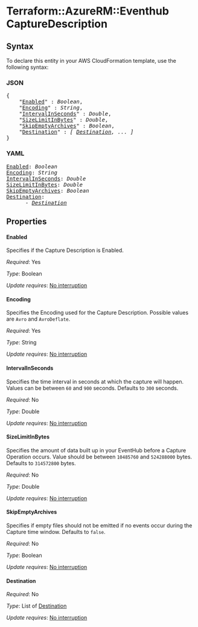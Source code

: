 # Terraform::AzureRM::Eventhub CaptureDescription

## Syntax

To declare this entity in your AWS CloudFormation template, use the following syntax:

### JSON

<pre>
{
    "<a href="#enabled" title="Enabled">Enabled</a>" : <i>Boolean</i>,
    "<a href="#encoding" title="Encoding">Encoding</a>" : <i>String</i>,
    "<a href="#intervalinseconds" title="IntervalInSeconds">IntervalInSeconds</a>" : <i>Double</i>,
    "<a href="#sizelimitinbytes" title="SizeLimitInBytes">SizeLimitInBytes</a>" : <i>Double</i>,
    "<a href="#skipemptyarchives" title="SkipEmptyArchives">SkipEmptyArchives</a>" : <i>Boolean</i>,
    "<a href="#destination" title="Destination">Destination</a>" : <i>[ <a href="capturedescription-destination.md">Destination</a>, ... ]</i>
}
</pre>

### YAML

<pre>
<a href="#enabled" title="Enabled">Enabled</a>: <i>Boolean</i>
<a href="#encoding" title="Encoding">Encoding</a>: <i>String</i>
<a href="#intervalinseconds" title="IntervalInSeconds">IntervalInSeconds</a>: <i>Double</i>
<a href="#sizelimitinbytes" title="SizeLimitInBytes">SizeLimitInBytes</a>: <i>Double</i>
<a href="#skipemptyarchives" title="SkipEmptyArchives">SkipEmptyArchives</a>: <i>Boolean</i>
<a href="#destination" title="Destination">Destination</a>: <i>
      - <a href="capturedescription-destination.md">Destination</a></i>
</pre>

## Properties

#### Enabled

Specifies if the Capture Description is Enabled.

_Required_: Yes

_Type_: Boolean

_Update requires_: [No interruption](https://docs.aws.amazon.com/AWSCloudFormation/latest/UserGuide/using-cfn-updating-stacks-update-behaviors.html#update-no-interrupt)

#### Encoding

Specifies the Encoding used for the Capture Description. Possible values are `Avro` and `AvroDeflate`.

_Required_: Yes

_Type_: String

_Update requires_: [No interruption](https://docs.aws.amazon.com/AWSCloudFormation/latest/UserGuide/using-cfn-updating-stacks-update-behaviors.html#update-no-interrupt)

#### IntervalInSeconds

Specifies the time interval in seconds at which the capture will happen. Values can be between `60` and `900` seconds. Defaults to `300` seconds.

_Required_: No

_Type_: Double

_Update requires_: [No interruption](https://docs.aws.amazon.com/AWSCloudFormation/latest/UserGuide/using-cfn-updating-stacks-update-behaviors.html#update-no-interrupt)

#### SizeLimitInBytes

Specifies the amount of data built up in your EventHub before a Capture Operation occurs. Value should be between `10485760` and `524288000`  bytes. Defaults to `314572800` bytes.

_Required_: No

_Type_: Double

_Update requires_: [No interruption](https://docs.aws.amazon.com/AWSCloudFormation/latest/UserGuide/using-cfn-updating-stacks-update-behaviors.html#update-no-interrupt)

#### SkipEmptyArchives

Specifies if empty files should not be emitted if no events occur during the Capture time window.  Defaults to `false`.

_Required_: No

_Type_: Boolean

_Update requires_: [No interruption](https://docs.aws.amazon.com/AWSCloudFormation/latest/UserGuide/using-cfn-updating-stacks-update-behaviors.html#update-no-interrupt)

#### Destination

_Required_: No

_Type_: List of <a href="capturedescription-destination.md">Destination</a>

_Update requires_: [No interruption](https://docs.aws.amazon.com/AWSCloudFormation/latest/UserGuide/using-cfn-updating-stacks-update-behaviors.html#update-no-interrupt)


